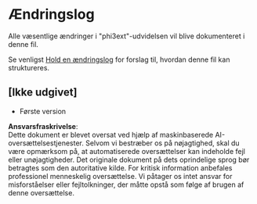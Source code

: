 # Ændringslog

Alle væsentlige ændringer i "phi3ext"-udvidelsen vil blive dokumenteret i denne fil.

Se venligst [Hold en ændringslog](http://keepachangelog.com/) for forslag til, hvordan denne fil kan struktureres.

## [Ikke udgivet]

- Første version

**Ansvarsfraskrivelse**:  
Dette dokument er blevet oversat ved hjælp af maskinbaserede AI-oversættelsestjenester. Selvom vi bestræber os på nøjagtighed, skal du være opmærksom på, at automatiserede oversættelser kan indeholde fejl eller unøjagtigheder. Det originale dokument på dets oprindelige sprog bør betragtes som den autoritative kilde. For kritisk information anbefales professionel menneskelig oversættelse. Vi påtager os intet ansvar for misforståelser eller fejltolkninger, der måtte opstå som følge af brugen af denne oversættelse.